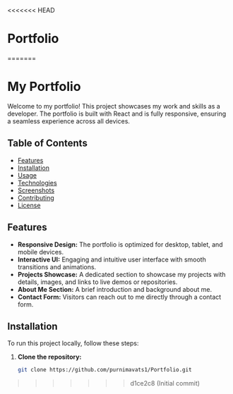 <<<<<<< HEAD
# Portfolio
=======
# My Portfolio

Welcome to my portfolio! This project showcases my work and skills as a developer. The portfolio is built with React and is fully responsive, ensuring a seamless experience across all devices.

## Table of Contents

- [Features](#features)
- [Installation](#installation)
- [Usage](#usage)
- [Technologies](#technologies)
- [Screenshots](#screenshots)
- [Contributing](#contributing)
- [License](#license)

## Features

- **Responsive Design:** The portfolio is optimized for desktop, tablet, and mobile devices.
- **Interactive UI:** Engaging and intuitive user interface with smooth transitions and animations.
- **Projects Showcase:** A dedicated section to showcase my projects with details, images, and links to live demos or repositories.
- **About Me Section:** A brief introduction and background about me.
- **Contact Form:** Visitors can reach out to me directly through a contact form.

## Installation

To run this project locally, follow these steps:

1. **Clone the repository:**

   ```bash
   git clone https://github.com/purnimavats1/Portfolio.git
>>>>>>> d1ce2c8 (Initial commit)
